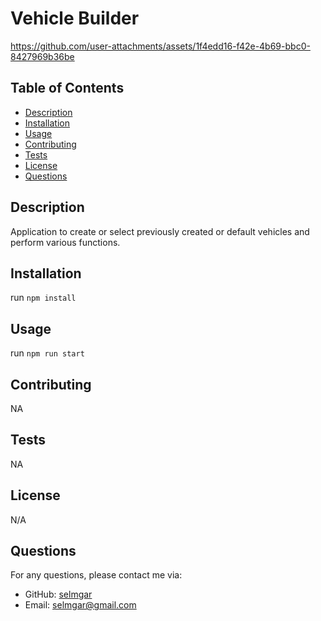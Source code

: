 # Vehicle Builder

https://github.com/user-attachments/assets/1f4edd16-f42e-4b69-bbc0-8427969b36be

  ## Table of Contents
  - [Description](#description)
  - [Installation](#installation)
  - [Usage](#usage)
  - [Contributing](#contributing)
  - [Tests](#tests)
  - [License](#license)
  - [Questions](#questions)

  ## Description
  Application to create or select previously created or default vehicles and perform various functions.

  ## Installation
  run `npm install`

  ## Usage
  run `npm run start`

  ## Contributing
  NA

  ## Tests
  NA

  ## License
  N/A 

  ## Questions
  For any questions, please contact me via:

  - GitHub: [selmgar](https://github.com/selmgar)
  - Email: selmgar@gmail.com
  
